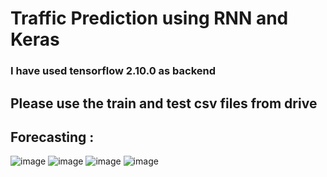 # Traffic Prediction using RNN and Keras

### I have used tensorflow 2.10.0 as backend

## Please use the train and test csv files from drive 

## Forecasting :
![image](https://github.com/emojivibe/upskill_campus_files/assets/93862405/cf4b6425-9732-46d7-8bfb-5e050d03aa6e)
![image](https://github.com/emojivibe/upskill_campus_files/assets/93862405/237b3f11-d6e0-4b7d-816f-06bb67d89055)
![image](https://github.com/emojivibe/upskill_campus_files/assets/93862405/4b4fee3c-30aa-4935-b762-6d111eb3ae14)
![image](https://github.com/emojivibe/upskill_campus_files/assets/93862405/533924fe-c1bb-4264-a50a-1955c24fd5a3)

